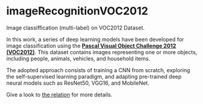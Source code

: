 # imageRecognitionVOC2012
Image classiffication (multi-label) on VOC2012 Dataset.

In this work, a series of deep learning models have been developed for image classification using the [**Pascal Visual Object Challenge 2012 (VOC2012)**](http://host.robots.ox.ac.uk/pascal/VOC/voc2012/). This dataset contains images representing one or more objects, including people, animals, vehicles, and household items.

The adopted approach consists of training a CNN from scratch, exploring the self-supervised learning paradigm, and adapting pre-trained deep neural models such as ResNet50, VGG16, and MobileNet.

Give a look to [the relation](https://github.com/AAAlessandroP/imageRecognitionVOC2012/relation.pdf) for more details.

